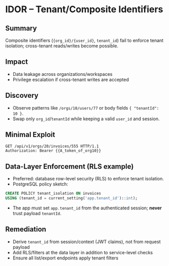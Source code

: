 # IDOR – Tenant/Composite Identifiers

## Summary
Composite identifiers (`{org_id}/{user_id}`, `tenant_id`) fail to enforce tenant isolation; cross-tenant reads/writes become possible.

## Impact
- Data leakage across organizations/workspaces
- Privilege escalation if cross-tenant writes are accepted

## Discovery
- Observe patterns like `/orgs/10/users/77` or body fields `{ "tenantId": 10 }`.
- Swap only `org_id`/`tenantId` while keeping a valid `user_id` and session.

## Minimal Exploit
```http
GET /api/v1/orgs/20/invoices/555 HTTP/1.1
Authorization: Bearer {{A_token_of_org10}}
```

## Data-Layer Enforcement (RLS example)
- Preferred: database row-level security (RLS) to enforce tenant isolation.
- PostgreSQL policy sketch:
```sql
CREATE POLICY tenant_isolation ON invoices
USING (tenant_id = current_setting('app.tenant_id')::int);
```
- The app must set `app.tenant_id` from the authenticated session; **never** trust payload `tenantId`.

## Remediation
- Derive `tenant_id` from session/context (JWT claims), not from request payload
- Add RLS/filters at the data layer in addition to service-level checks
- Ensure all list/export endpoints apply tenant filters
